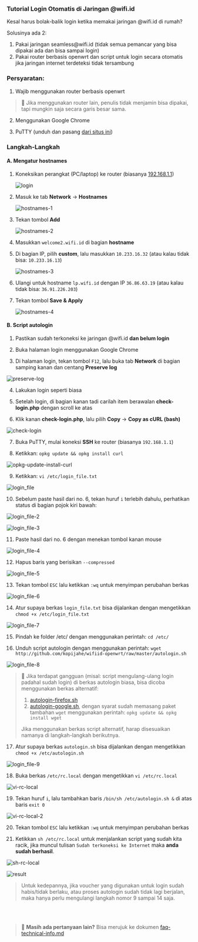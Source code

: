 ### **Tutorial Login Otomatis di Jaringan @wifi.id**

Kesal harus bolak-balik login ketika memakai jaringan @wifi.id di rumah?

Solusinya ada 2:

1. Pakai jaringan seamless<span></span>@wifi.id (tidak semua pemancar yang bisa dipakai ada dan bisa sampai login)
2. Pakai router berbasis openwrt dan script untuk login secara otomatis jika jaringan internet terdeteksi tidak tersambung

### **Persyaratan:**

1. Wajib menggunakan router berbasis openwrt

> :loudspeaker: Jika menggunakan router lain, penulis tidak menjamin bisa dipakai, tapi mungkin saja secara garis besar sama.

2. Menggunakan Google Chrome

3. PuTTY (unduh dan pasang [dari situs ini](https://www.chiark.greenend.org.uk/~sgtatham/putty/latest.html))

### **Langkah-Langkah**
#### **A. Mengatur hostnames**
1. Koneksikan perangkat (PC/laptop) ke router (biasanya [192.168.1.1](http://192.168.1.1))

   ![login](pics/01-login-router.png)

2. Masuk ke tab **Network** -> **Hostnames**

   ![hostnames-1](pics/autologin/18-hostnames-1.png)

3. Tekan tombol **Add**

   ![hostnames-2](pics/autologin/19-hostnames-2.png)

4. Masukkan ```welcome2.wifi.id``` di bagian **hostname**

5. Di bagian IP, pilih **custom**, lalu masukkan ```10.233.16.32``` (atau kalau tidak bisa: ```10.233.16.13```)

   ![hostnames-3](pics/autologin/20-hostnames-3.png)

6. Ulangi untuk hostname ```lp.wifi.id``` dengan IP ```36.86.63.19``` (atau kalau tidak bisa: ```36.91.226.203```)

7. Tekan tombol **Save & Apply**

   ![hostnames-4](pics/autologin/21-hostnames-4.png)

#### **B. Script autologin**
1. Pastikan sudah terkoneksi ke jaringan @wifi.id **dan belum login**

2. Buka halaman login menggunakan Google Chrome

3. Di halaman login, tekan tombol ```F12```, lalu buka tab **Network** di bagian samping kanan dan centang **Preserve log**

![preserve-log](pics/autologin/01-chrome-preserve-log.png)

4. Lakukan login seperti biasa

5. Setelah login, di bagian kanan tadi carilah item berawalan **check-login.php** dengan scroll ke atas

6. Klik kanan **check-login.php**, lalu pilih **Copy** -> **Copy as cURL (bash)**

![check-login](pics/autologin/02-check-login.png)

7. Buka PuTTY, mulai koneksi **SSH** ke router (biasanya ```192.168.1.1```)

8. Ketikkan: ```opkg update && opkg install curl```

![opkg-update-install-curl](pics/autologin/opkg-update-install-curl.png)

9. Ketikkan: ```vi /etc/login_file.txt```

![login_file](pics/autologin/login_file.png)

10. Sebelum paste hasil dari no. 6, tekan huruf ```i``` terlebih dahulu, perhatikan status di bagian pojok kiri bawah:

![login_file-2](pics/autologin/login_file-2.png)

![login_file-3](pics/autologin/login_file-3.png)

11. Paste hasil dari no. 6 dengan menekan tombol kanan mouse

![login_file-4](pics/autologin/login_file-4.png)

12. Hapus baris yang berisikan ```--compressed```

![login_file-5](pics/autologin/login_file-5.png)

13. Tekan tombol ```ESC``` lalu ketikkan ```:wq``` untuk menyimpan perubahan berkas

![login_file-6](pics/autologin/login_file-6.png)

14. Atur supaya berkas ```login_file.txt``` bisa dijalankan dengan mengetikkan ```chmod +x /etc/login_file.txt```

![login_file-7](pics/autologin/login_file-7.png)

15. Pindah ke folder /etc/ dengan menggunakan perintah: ```cd /etc/```

16. Unduh script autologin dengan menggunakan perintah: ```wget http://github.com/kopijahe/wifiid-openwrt/raw/master/autologin.sh```

![login_file-8](pics/autologin/login_file-8.png)

> :pushpin: Jika terdapat gangguan (misal: script mengulang-ulang login padahal sudah login) di berkas autologin biasa, bisa dicoba menggunakan berkas alternatif:
> 1. [autologin-firefox.sh](autologin-firefox.sh)
> 2. [autologin-google.sh](autologin-google.sh), dengan syarat sudah memasang paket tambahan ```wget``` menggunakan perintah: ```opkg update && opkg install wget```
>
> Jika menggunakan berkas script alternatif, harap disesuaikan namanya di langkah-langkah berikutnya.

17. Atur supaya berkas ```autologin.sh``` bisa dijalankan dengan mengetikkan ```chmod +x /etc/autologin.sh```

![login_file-9](pics/autologin/login_file-9.png)

18. Buka berkas ```/etc/rc.local``` dengan mengetikkan ```vi /etc/rc.local```

![vi-rc-local](pics/autologin/14-vi-rc-local.png)

19. Tekan huruf ```i```, lalu tambahkan baris ```/bin/sh /etc/autologin.sh &``` di atas baris ```exit 0```

![vi-rc-local-2](pics/autologin/15-vi-rc-local-2.png)

20. Tekan tombol ```ESC``` lalu ketikkan ```:wq``` untuk menyimpan perubahan berkas

21. Ketikkan ```sh /etc/rc.local``` untuk menjalankan script yang sudah kita racik, jika muncul tulisan ```Sudah terkoneksi ke Internet``` maka **anda sudah berhasil**.

![sh-rc-local](pics/autologin/16-sh-rc-local.png)

![result](pics/autologin/login_file-10.png)

> Untuk kedepannya, jika voucher yang digunakan untuk login sudah habis/tidak berlaku, atau proses autologin sudah tidak lagi berjalan, maka hanya perlu mengulangi langkah nomor 9 sampai 14 saja.

<br><br>
> :loudspeaker: **Masih ada pertanyaan lain?** Bisa merujuk ke dokumen [faq-technical-info.md](faq-technical-info.md)